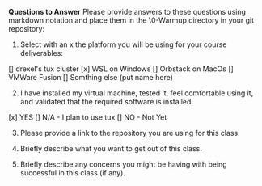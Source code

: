 __Questions to Answer__
Please provide answers to these questions using markdown notation and place them in the \0-Warmup directory in your git repository:

1. Select with an x the platform you will be using for your course deliverables:

 [] drexel's tux cluster
 [x] WSL on Windows
 [] Orbstack on MacOs
 [] VMWare Fusion
 [] Somthing else (put name here)

2. I have installed my virtual machine, tested it, feel comfortable using it, and validated that the required software is installed:

[x] YES
[] N/A - I plan to use tux
[] NO - Not Yet

3. Please provide a link to the repository you are using for this class.

4. Briefly describe what you want to get out of this class.

5. Briefly describe any concerns you might be having with being successful in this class (if any).